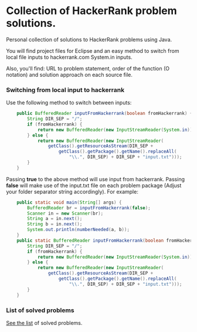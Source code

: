 # Collection of HackerRank problem solutions.

Personal collection of solutions to HackerRank problems using Java.

You will find project files for Eclipse and an easy method to switch from
local file inputs to hackerrank.com System.in inputs.

Also, you'll find: URL to problem statement, order of the function (O notation)
and solution approach on each source file.

### Switching from local input to hackerrank 

Use the following method to switch between inputs:

```java
	public BufferedReader inputFromHackerrank(boolean fromHackerrank) {
		String DIR_SEP = "/";
		if (fromHackerrank) {
			return new BufferedReader(new InputStreamReader(System.in));
		} else {
			return new BufferedReader(new InputStreamReader(
				getClass().getResourceAsStream(DIR_SEP +
					getClass().getPackage().getName().replaceAll(
						"\\.", DIR_SEP) + DIR_SEP + "input.txt")));
		}
	}
```

Passing **true** to the above method will use input from hackerrank. Passing **false** will make use of the input.txt file on each problem package (Adjust your folder separator string accordingly). For example:

```java
	public static void main(String[] args) {
		BufferedReader br = inputFromHackerrank(false);
		Scanner in = new Scanner(br);
		String a = in.next();
		String b = in.next();
		System.out.println(numberNeeded(a, b));
	}
	public static BufferedReader inputFromHackerrank(boolean fromHackerrank) {
		String DIR_SEP = "/";
		if (fromHackerrank) {
			return new BufferedReader(new InputStreamReader(System.in));
		} else {
			return new BufferedReader(new InputStreamReader(
				getClass().getResourceAsStream(DIR_SEP +
					getClass().getPackage().getName().replaceAll(
						"\\.", DIR_SEP) + DIR_SEP + "input.txt")));
		}
	}
```

### List of solved problems

[See the list](PROBLEMS.md) of solved problems.
